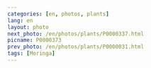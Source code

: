 ```yaml
---
categories: [en, photos, plants]
lang: en
layout: photo
next_photo: /en/photos/plants/P0000337.html
picname: P0000373
prev_photo: /en/photos/plants/P0000031.html
tags: [Moringa]
---
```

